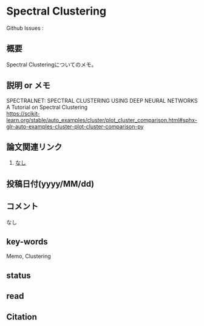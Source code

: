 # Spectral Clustering

Github Issues : []()  

## 概要
Spectral Clusteringについてのメモ。

## 説明 or メモ
SPECTRALNET: SPECTRAL CLUSTERING USING DEEP NEURAL NETWORKS  
A Tutorial on Spectral Clustering  
https://scikit-learn.org/stable/auto_examples/cluster/plot_cluster_comparison.html#sphx-glr-auto-examples-cluster-plot-cluster-comparison-py  


## 論文関連リンク
1. [なし]()

## 投稿日付(yyyy/MM/dd)

## コメント
なし

## key-words
Memo, Clustering

## status

## read

## Citation
